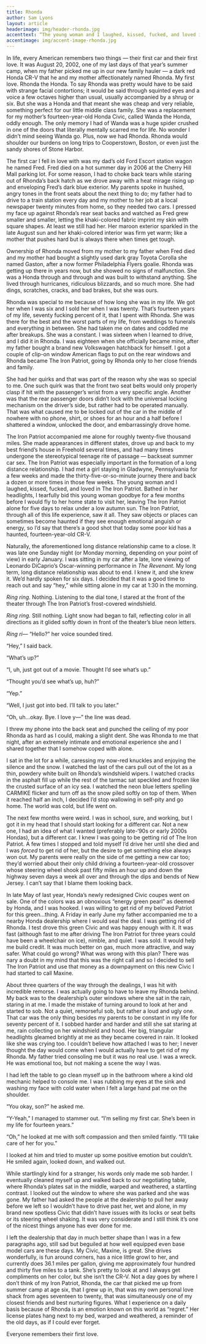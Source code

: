 ```yaml
---
title: Rhonda
author: Sam Lyons
layout: article
headerimage: img/header-rhonda.jpg
accenttext: “The young woman and I laughed, kissed, fucked, and loved in The Patriot. It was bathed in her headlights that I tearfully bid this young woman goodbye for a few months before I would fly to her home state to visit her, leaving The Patriot alone for five days to relax under a low autumn sun.”
accentimage: img/accent-image-rhonda.jpg
---
```

In life, every American remembers two things — their first car and their first love. It was August 20, 2002, one of my last days of that year’s summer camp, when my father picked me up in our new family hauler — a dark red Honda CR-V that he and my mother affectionately named Rhonda. My first love. Rhonda the Honda. To say Rhonda was pretty would have to be said with strange facial contortions; it would be said through squinted eyes and a voice a few octaves higher than usual, usually accompanied by a shrug or six. But she was a Honda and that meant she was cheap and very reliable, something perfect for our little middle class family. She was a replacement for my mother’s fourteen-year-old Honda Civic, called Wanda the Honda, oddly enough. The only memory I had of Wanda was a huge spider crushed in one of the doors that literally mentally scarred me for life. No wonder I didn’t mind seeing Wanda go. Plus, now we had Rhonda. Rhonda would shoulder our burdens on long trips to Cooperstown, Boston, or even just the sandy shores of Stone Harbor.

The first car I fell in love with was my dad’s old Ford Escort station wagon he named Fred. Fred died on a hot summer day in 2006 at the Cherry Hill Mall parking lot. For some reason, I had to choke back tears while staring out of Rhonda’s back hatch as we drove away with a heat mirage rising up and enveloping Fred’s dark blue exterior. My parents spoke in hushed, angry tones in the front seats about the next thing to do; my father had to drive to a train station every day and my mother to her job at a local newspaper twenty minutes from home, so they needed two cars. I pressed my face up against Rhonda’s rear seat backs and watched as Fred grew smaller and smaller, letting the khaki-colored fabric imprint my skin with square shapes. At least we still had her. Her maroon exterior sparkled in the late August sun and her khaki-colored interior was firm yet warm; like a mother that pushes hard but is always there when times get tough.

Ownership of Rhonda moved from my mother to my father when Fred died and my mother had bought a slightly used dark gray Toyota Corolla she named Gaston, after a now former Philadelphia Flyers goalie. Rhonda was getting up there in years now, but she showed no signs of malfunction. She was a Honda through and through and was built to withstand anything. She lived through hurricanes, ridiculous blizzards, and so much more. She had dings, scratches, cracks, and bad brakes, but she was ours.

Rhonda was special to me because of how long she was in my life. We got her when I was six and I sold her when I was twenty. That’s fourteen years of my life, seventy fucking percent of it, that I spent with Rhonda. She was there for the best and the worst parts of my life, from weddings to funerals and everything in between. She had taken me on dates and coddled me after breakups. She was a constant. I was sixteen when I learned to drive, and I did it in Rhonda. I was eighteen when she officially became mine, after my father bought a brand new Volkswagen hatchback for himself. I got a couple of clip-on window American flags to put on the rear windows and Rhonda became The Iron Patriot, going by Rhonda only to her close friends and family.

She had her quirks and that was part of the reason why she was so special to me. One such quirk was that the front two seat belts would only properly clasp if hit with the passenger’s wrist from a very specific angle. Another was that the rear passenger doors didn’t lock with the universal locking mechanism on the driver’s side, but rather had to be operated manually. That was what caused me to be locked out of the car in the middle of nowhere with no phone, shirt, or shoes for an hour and a half before I shattered a window, unlocked the door, and embarrassingly drove home.

The Iron Patriot accompanied me alone for roughly twenty-five thousand miles. She made appearances in different states, drove up and back to my best friend’s house in Freehold several times, and had many times undergone the stereotypical teenage rite of passage — backseat summer car sex. The Iron Patriot was especially important in the formation of a long distance relationship. I had met a girl staying in Gladwyne, Pennsylvania for a few weeks and made the thirty-five-or-so-minute journey there and back a dozen or more times in those few weeks. The young woman and I laughed, kissed, fucked, and loved in The Iron Patriot. Bathed in her headlights, I tearfully bid this young woman goodbye for a few months before I would fly to her home state to visit her, leaving The Iron Patriot alone for five days to relax under a low autumn sun. The Iron Patriot, through all of this life experience, saw it all. They saw objects or places can sometimes become haunted if they see enough emotional anguish or energy, so I’d say that there’s a good shot that today some poor kid has a haunted, fourteen-year-old CR-V.

Naturally, the aforementioned long distance relationship came to a close. It was late one Sunday night (or Monday morning, depending on your point of view) in early January. I was sitting in my car after a late, lone viewing of Leonardo DiCaprio’s Oscar-winning performance in *The Revenant.* My long term, long distance relationship was about to end. I knew it, and she knew it. We’d hardly spoken for six days. I decided that it was a good time to reach out and say “hey,” while sitting alone in my car at 1:30 in the morning.

*Ring ring.* Nothing. Listening to the dial tone, I stared at the front of the theater through The Iron Patriot’s frost-covered windshield.

*Ring ring.* Still nothing. Light snow had began to fall, reflecting color in all directions as it glided softly down in front of the theater’s blue neon letters.

*Ring ri—* “Hello?” her voice sounded tired.

“Hey,” I said back.

“What’s up?”

“I, uh, just got out of a movie. Thought I’d see what’s up.”

“Thought you’d see what’s up, huh?”

“Yep.”

“Well, I just got into bed. I’ll talk to you later.”

“Oh, uh…okay. Bye. I love y—” the line was dead.

I threw my phone into the back seat and punched the ceiling of my poor Rhonda as hard as I could, making a slight dent. She was Rhonda to me that night, after an extremely intimate and emotional experience she and I shared together that I somehow coped with alone.

I sat in the lot for a while, caressing my now-red knuckles and enjoying the silence and the snow. I watched the last of the cars pull out of the lot as a thin, powdery white built on Rhonda’s windshield wipers. I watched cracks in the asphalt fill up while the rest of the tarmac sat speckled and frozen like the crusted surface of an icy sea. I watched the neon blue letters spelling CARMIKE flicker and turn off as the snow piled softly on top of them. When it reached half an inch, I decided I’d stop wallowing in self-pity and go home. The world was cold, but life went on.

The next few months were weird. I was in school, sure, and working, but I got it in my head that I should start looking for a different car. Not a new one, I had an idea of what I wanted (preferably late-‘90s or early 2000s Hondas), but a different car. I knew I was going to be getting rid of The Iron Patriot. A few times I stopped and told myself I’d drive her until she died and I was *forced* to get rid of her, but the desire to get something else always won out. My parents were really on the side of me getting a new car too; they’d worried about their only child driving a fourteen-year-old crossover whose steering wheel shook past fifty miles an hour up and down the highway seven days a week all over and through the dips and bends of New Jersey. I can’t say that I blame them looking back.

In late May of last year, Honda’s newly redesigned Civic coupes went on sale. One of the colors was an obnoxious “energy green pearl” as deemed by Honda, and I was hooked. I was willing to get rid of my beloved Patriot for this green…thing. A Friday in early June my father accompanied me to a nearby Honda dealership where I would seal the deal. I was getting rid of Rhonda. I test drove this green Civic and was happy enough with it. It was fast (although fast to me after driving The Iron Patriot for three years could have been a wheelchair on ice), nimble, and quiet. I was sold. It would help me build credit. It was much better on gas, much more attractive, and way safer. What could go wrong? What was wrong with this plan? There was nary a doubt in my mind that this was the right call and so I decided to sell The Iron Patriot and use that money as a downpayment on this new Civic I had started to call Maxine.

About three quarters of the way through the dealings, I was hit with incredible remorse. I was actually going to have to leave my Rhonda behind. My back was to the dealership’s outer windows where she sat in the rain, staring in at me. I made the mistake of turning around to look at her and started to sob. Not a quiet, remorseful sob, but rather a loud and ugly one. That car was the only thing besides my parents to be constant in my life for seventy percent of it. I sobbed harder and harder and still she sat staring at me, rain collecting on her windshield and hood. Her big, triangular headlights gleamed brightly at me as they became covered in rain. It looked like she was crying too. I couldn’t believe how attached I was to her; I never thought the day would come when I would actually have to get rid of my Rhonda. My father tried consoling me but it was no real use. I was a wreck. He was emotional too, but not making a scene the way I was.

I had left the table to go clean myself up in the bathroom where a kind old mechanic helped to console me. I was rubbing my eyes at the sink and washing my face with cold water when I felt a large hand pat me on the shoulder.

“You okay, son?” he asked me.

“Y-Yeah,” I managed to stammer out. “I’m selling my first car. She’s been in my life for fourteen years.”

“Oh,” he looked at me with soft compassion and then smiled faintly. “I’ll take care of her for you.”

I looked at him and tried to muster up some positive emotion but couldn’t. He smiled again, looked down, and walked out.

While startlingly kind for a stranger, his words only made me sob harder. I eventually cleaned myself up and walked back to our negotiating table, where Rhonda’s plates sat in the middle, warped and weathered, a startling contrast. I looked out the window to where she was parked and she was gone. My father had asked the people at the dealership to pull her away before we left so I wouldn’t have to drive past her, wet and alone, in my brand new spotless Civic that didn’t have issues with its locks or seat belts or its steering wheel shaking. It was very considerate and I still think it’s one of the nicest things anyone has ever done for me.

I left the dealership that day in much better shape than I was in a few paragraphs ago, still sad but beguiled at how well equipped even base model cars are these days. My Civic, Maxine, is great. She drives wonderfully, is fun around corners, has a nice little growl to her, and currently does 36.1 miles per gallon, giving me approximately four hundred and thirty five miles to a tank. She’s pretty to look at and I always get compliments on her color, but she isn’t the CR-V. Not a day goes by where I don’t think of my Iron Patriot, Rhonda, the car that picked me up from summer camp at age six, that I grew up in, that was my own personal love shack from ages seventeen to twenty, that was simultaneously one of my closest friends and best nurturing figures. What I experience on a daily basis because of Rhonda is an emotion known on this world as “regret.” Her license plates hang next to my bed, warped and weathered, a reminder of the old days, as if I could ever forget.

Everyone remembers their first love.
